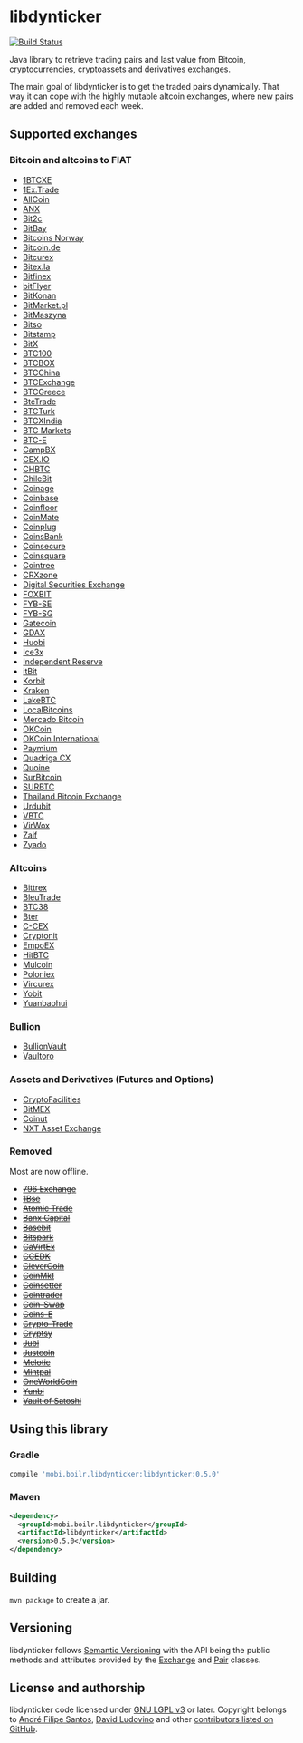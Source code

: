 # libdynticker

[![Build Status](http://ci.boilr.mobi/job/libdynticker/badge/icon)](http://ci.boilr.mobi/job/libdynticker/)

Java library to retrieve trading pairs and last value from Bitcoin, cryptocurrencies, cryptoassets and derivatives exchanges.

The main goal of libdynticker is to get the traded pairs dynamically. That way it can cope with the highly mutable altcoin exchanges, where new pairs are added and removed each week.

## Supported exchanges

### Bitcoin and altcoins to FIAT
* [1BTCXE](https://1btcxe.com)
* [1Ex.Trade](https://1ex.trade)
* [AllCoin](https://www.allcoin.com)
* [ANX](https://anxpro.com)
* [Bit2c](https://www.bit2c.co.il)
* [BitBay](https://bitbay.pl)
* [Bitcoins Norway](https://bitcoinsnorway.com)
* [Bitcoin.de](https://www.bitcoin.de)
* [Bitcurex](http://bitcurex.com)
* [Bitex.la](https://bitex.la)
* [Bitfinex](https://www.bitfinex.com)
* [bitFlyer](https://bitflyer.jp)
* [BitKonan](https://bitkonan.com)
* [BitMarket.pl](https://www.bitmarket.pl)
* [BitMaszyna](https://bitmaszyna.pl)
* [Bitso](https://bitso.com)
* [Bitstamp](https://www.bitstamp.net)
* [BitX](https://bitx.co/exchange)
* [BTC100](https://www.btc100.com)
* [BTCBOX](https://www.btcbox.co.jp)
* [BTCChina](https://btcchina.com)
* [BTCExchange](https://www.btcexchange.ph)
* [BTCGreece](https://www.btcgreece.com)
* [BtcTrade](https://www.btctrade.com)
* [BTCTurk](https://www.btcturk.com)
* [BTCXIndia](https://btcxindia.com)
* [BTC Markets](https://btcmarkets.net)
* [BTC-E](https://btc-e.com)
* [CampBX](http://campbx.com)
* [CEX.IO](http://cex.io)
* [CHBTC](https://www.chbtc.com)
* [ChileBit](https://chilebit.net)
* [Coinage](https://coinage.ph)
* [Coinbase](https://exchange.coinbase.com)
* [Coinfloor](https://www.coinfloor.co.uk/exchange)
* [CoinMate](http://coinmate.io)
* [Coinplug](https://www.coinplug.com)
* [CoinsBank](https://coinsbank.com/exchange)
* [Coinsecure](https://coinsecure.in)
* [Coinsquare](https://coinsquare.io)
* [Cointree](https://www.cointree.com.au)
* [CRXzone](https://www.crxzone.com)
* [Digital Securities Exchange](https://dsx.uk)
* [FOXBIT](https://foxbit.com.br)
* [FYB-SE](https://www.fybse.se)
* [FYB-SG](https://fybsg.com)
* [Gatecoin](https://www.gatecoin.com)
* [GDAX](https://www.gdax.com)
* [Huobi](https://www.huobi.com)
* [Ice3x](https://ice3x.co.za)
* [Independent Reserve](https://www.independentreserve.com)
* [itBit](https://www.itbit.com)
* [Korbit](https://www.korbit.co.kr)
* [Kraken](https://www.kraken.com)
* [LakeBTC](http://lakebtc.com)
* [LocalBitcoins](https://localbitcoins.com)
* [Mercado Bitcoin](https://www.mercadobitcoin.com.br)
* [OKCoin](https://www.okcoin.cn)
* [OKCoin International](https://www.okcoin.com)
* [Paymium](https://paymium.com)
* [Quadriga CX](https://www.quadrigacx.com)
* [Quoine](https://www.quoine.com)
* [SurBitcoin](https://surbitcoin.com)
* [SURBTC](https://www.surbtc.com)
* [Thailand Bitcoin Exchange](https://bx.in.th)
* [Urdubit](https://urdubit.com)
* [VBTC](https://vbtc.vn)
* [VirWox](https://www.virwox.com)
* [Zaif](https://zaif.jp)
* [Zyado](https://www.zyado.com)

### Altcoins
* [Bittrex](https://bittrex.com)
* [BleuTrade](https://bleutrade.com)
* [BTC38](http://www.btc38.com)
* [Bter](https://bter.com)
* [C-CEX](https://c-cex.com)
* [Cryptonit](https://cryptonit.net)
* [EmpoEX](https://empoex.com)
* [HitBTC](https://hitbtc.com)
* [Mulcoin](https://www.mulcoin.com)
* [Poloniex](https://www.poloniex.com)
* [Vircurex](https://vircurex.com)
* [Yobit](http://yobit.net)
* [Yuanbaohui](http://yuanbaohui.com)

### Bullion
* [BullionVault](https://www.bullionvault.com)
* [Vaultoro](https://www.vaultoro.com)

### Assets and Derivatives (Futures and Options)
* [CryptoFacilities](https://www.cryptofacilities.com)
* [BitMEX](https://bitmex.com)
* [Coinut](https://coinut.com)
* [NXT Asset Exchange](http://wiki.nxtcrypto.org/wiki/Asset_Exchange)

### Removed
Most are now offline.

* [~~796 Exchange~~](https://796.com)
* [~~1Bse~~](https://www.1bse.com)
* [~~Atomic Trade~~](https://www.atomic-trade.com)
* [~~Banx Capital~~](https://www.banx.io)
* [~~Basebit~~](https://www.basebit.com.br)
* [~~Bitspark~~](https://bitspark.io)
* [~~CaVirtEx~~](https://www.cavirtex.com)
* [~~CCEDK~~](https://www.ccedk.com)
* [~~CleverCoin~~](https://clevercoin.com)
* [~~CoinMkt~~](https://coinmkt.com)
* [~~Coinsetter~~](https://www.coinsetter.com)
* [~~Cointrader~~](https://www.cointrader.net)
* [~~Coin-Swap~~](https://coin-swap.net)
* [~~Coins-E~~](http://coins-e.com)
* [~~Crypto-Trade~~](http://crypto-trade.com)
* [~~Cryptsy~~](https://cryptsy.com)
* [~~Jubi~~](http://www.jubi.com)
* [~~Justcoin~~](https://justcoin.com)
* [~~Melotic~~](https://www.melotic.com)
* [~~Mintpal~~](http://mintpal.com)
* [~~OneWorldCoin~~](https://www.oneworldcoin.com)
* [~~Yunbi~~](https://yunbi.com)
* [~~Vault of Satoshi~~](https://www.vaultofsatoshi.com)

## Using this library

### Gradle
```groovy
compile 'mobi.boilr.libdynticker:libdynticker:0.5.0'
```

### Maven
```xml
<dependency>
  <groupId>mobi.boilr.libdynticker</groupId>
  <artifactId>libdynticker</artifactId>
  <version>0.5.0</version>
</dependency>
```

## Building
 `mvn package` to create a jar.

## Versioning
libdynticker follows [Semantic Versioning](http://semver.org) with the API being the public methods and attributes provided by the [Exchange](/src/main/java/mobi/boilr/libdynticker/core/Exchange.java) and [Pair](/src/main/java/mobi/boilr/libdynticker/core/Pair.java) classes.

## License and authorship
libdynticker code licensed under [GNU LGPL v3](/LICENSE) or later. Copyright belongs to [André Filipe Santos](https://github.com/andrefbsantos), [David Ludovino](https://github.com/dllud) and other [contributors listed on GitHub](https://github.com/drpout/libdynticker/graphs/contributors).
